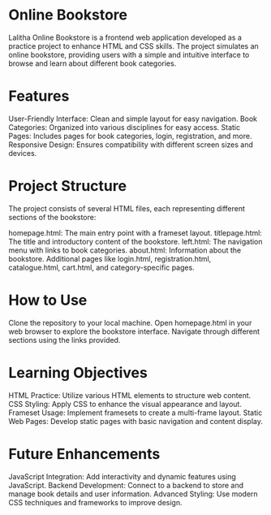 # Online Bookstore
Lalitha Online Bookstore is a frontend web application developed as a practice project to enhance HTML and CSS skills. The project simulates an online bookstore, providing users with a simple and intuitive interface to browse and learn about different book categories.

# Features
User-Friendly Interface: Clean and simple layout for easy navigation.
Book Categories: Organized into various disciplines for easy access.
Static Pages: Includes pages for book categories, login, registration, and more.
Responsive Design: Ensures compatibility with different screen sizes and devices.
# Project Structure
The project consists of several HTML files, each representing different sections of the bookstore:

homepage.html: The main entry point with a frameset layout.
titlepage.html: The title and introductory content of the bookstore.
left.html: The navigation menu with links to book categories.
about.html: Information about the bookstore.
Additional pages like login.html, registration.html, catalogue.html, cart.html, and category-specific pages.
# How to Use
Clone the repository to your local machine.
Open homepage.html in your web browser to explore the bookstore interface.
Navigate through different sections using the links provided.
# Learning Objectives
HTML Practice: Utilize various HTML elements to structure web content.
CSS Styling: Apply CSS to enhance the visual appearance and layout.
Frameset Usage: Implement framesets to create a multi-frame layout.
Static Web Pages: Develop static pages with basic navigation and content display.
# Future Enhancements
JavaScript Integration: Add interactivity and dynamic features using JavaScript.
Backend Development: Connect to a backend to store and manage book details and user information.
Advanced Styling: Use modern CSS techniques and frameworks to improve design.
